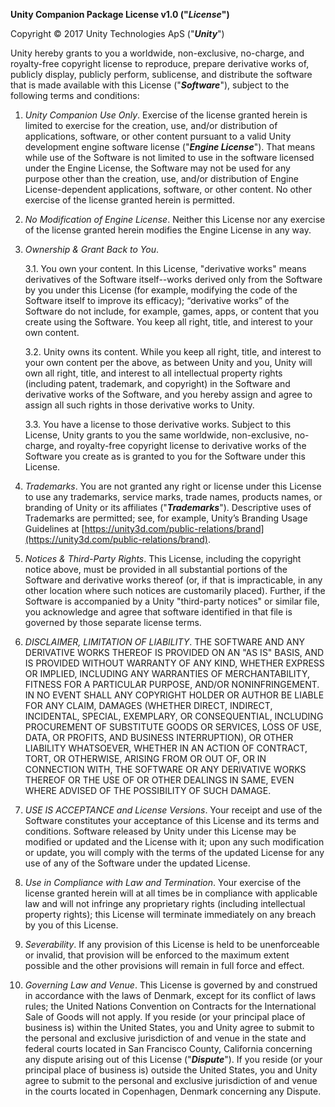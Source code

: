 **Unity Companion Package License v1.0 ("_License_")**

Copyright © 2017 Unity Technologies ApS ("**_Unity_**")

Unity hereby grants to you a worldwide, non-exclusive, no-charge, and royalty-free copyright license to reproduce,
prepare derivative works of, publicly display, publicly perform, sublicense, and distribute the software that is made
available with this License ("**_Software_**"), subject to the following terms and conditions:

1. *Unity Companion Use Only*. Exercise of the license granted herein is limited to exercise for the creation, use,
   and/or distribution of applications, software, or other content pursuant to a valid Unity development engine software
   license ("**_Engine License_**"). That means while use of the Software is not limited to use in the software licensed
   under the Engine License, the Software may not be used for any purpose other than the creation, use, and/or
   distribution of Engine License-dependent applications, software, or other content. No other exercise of the license
   granted herein is permitted.

1. *No Modification of Engine License*. Neither this License nor any exercise of the license granted herein modifies the
   Engine License in any way.

1. *Ownership & Grant Back to You*.

   3.1. You own your content. In this License, "derivative works" means derivatives of the Software itself--works
   derived only from the Software by you under this License (for example, modifying the code of the Software itself to
   improve its efficacy); “derivative works” of the Software do not include, for example, games, apps, or content that
   you create using the Software. You keep all right, title, and interest to your own content.

   3.2. Unity owns its content. While you keep all right, title, and interest to your own content per the above, as
   between Unity and you, Unity will own all right, title, and interest to all intellectual property rights (including
   patent, trademark, and copyright) in the Software and derivative works of the Software, and you hereby assign and
   agree to assign all such rights in those derivative works to Unity.

   3.3. You have a license to those derivative works. Subject to this License, Unity grants to you the same worldwide,
   non-exclusive, no-charge, and royalty-free copyright license to derivative works of the Software you create as is
   granted to you for the Software under this License.

1. *Trademarks*. You are not granted any right or license under this License to use any trademarks, service marks, trade
   names, products names, or branding of Unity or its affiliates ("**_Trademarks_**"). Descriptive uses of Trademarks
   are permitted; see, for example, Unity’s Branding Usage Guidelines
   at [https://unity3d.com/public-relations/brand](https://unity3d.com/public-relations/brand).

1. *Notices & Third-Party Rights*. This License, including the copyright notice above, must be provided in all
   substantial portions of the Software and derivative works thereof (or, if that is impracticable, in any other
   location where such notices are customarily placed). Further, if the Software is accompanied by a Unity "third-party
   notices" or similar file, you acknowledge and agree that software identified in that file is governed by those
   separate license terms.

1. *DISCLAIMER, LIMITATION OF LIABILITY*. THE SOFTWARE AND ANY DERIVATIVE WORKS THEREOF IS PROVIDED ON AN "AS IS" BASIS,
   AND IS PROVIDED WITHOUT WARRANTY OF ANY KIND, WHETHER EXPRESS OR IMPLIED, INCLUDING ANY WARRANTIES OF
   MERCHANTABILITY, FITNESS FOR A PARTICULAR PURPOSE, AND/OR NONINFRINGEMENT. IN NO EVENT SHALL ANY COPYRIGHT HOLDER OR
   AUTHOR BE LIABLE FOR ANY CLAIM, DAMAGES (WHETHER DIRECT, INDIRECT, INCIDENTAL, SPECIAL, EXEMPLARY, OR CONSEQUENTIAL,
   INCLUDING PROCUREMENT OF SUBSTITUTE GOODS OR SERVICES, LOSS OF USE, DATA, OR PROFITS, AND BUSINESS INTERRUPTION), OR
   OTHER LIABILITY WHATSOEVER, WHETHER IN AN ACTION OF CONTRACT, TORT, OR OTHERWISE, ARISING FROM OR OUT OF, OR IN
   CONNECTION WITH, THE SOFTWARE OR ANY DERIVATIVE WORKS THEREOF OR THE USE OF OR OTHER DEALINGS IN SAME, EVEN WHERE
   ADVISED OF THE POSSIBILITY OF SUCH DAMAGE.

1. *USE IS ACCEPTANCE and License Versions*. Your receipt and use of the Software constitutes your acceptance of this
   License and its terms and conditions. Software released by Unity under this License may be modified or updated and
   the License with it; upon any such modification or update, you will comply with the terms of the updated License for
   any use of any of the Software under the updated License.

1. *Use in Compliance with Law and Termination*. Your exercise of the license granted herein will at all times be in
   compliance with applicable law and will not infringe any proprietary rights (including intellectual property rights);
   this License will terminate immediately on any breach by you of this License.

1. *Severability*. If any provision of this License is held to be unenforceable or invalid, that provision will be
   enforced to the maximum extent possible and the other provisions will remain in full force and effect.

1. *Governing Law and Venue*. This License is governed by and construed in accordance with the laws of Denmark, except
   for its conflict of laws rules; the United Nations Convention on Contracts for the International Sale of Goods will
   not apply. If you reside (or your principal place of business is) within the United States, you and Unity agree to
   submit to the personal and exclusive jurisdiction of and venue in the state and federal courts located in San
   Francisco County, California concerning any dispute arising out of this License ("**_Dispute_**"). If you reside (or
   your principal place of business is) outside the United States, you and Unity agree to submit to the personal and
   exclusive jurisdiction of and venue in the courts located in Copenhagen, Denmark concerning any Dispute.
